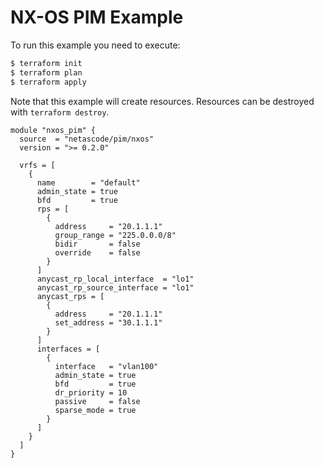 <!-- BEGIN_TF_DOCS -->
# NX-OS PIM Example

To run this example you need to execute:

```bash
$ terraform init
$ terraform plan
$ terraform apply
```

Note that this example will create resources. Resources can be destroyed with `terraform destroy`.

```hcl
module "nxos_pim" {
  source  = "netascode/pim/nxos"
  version = ">= 0.2.0"

  vrfs = [
    {
      name        = "default"
      admin_state = true
      bfd         = true
      rps = [
        {
          address     = "20.1.1.1"
          group_range = "225.0.0.0/8"
          bidir       = false
          override    = false
        }
      ]
      anycast_rp_local_interface  = "lo1"
      anycast_rp_source_interface = "lo1"
      anycast_rps = [
        {
          address     = "20.1.1.1"
          set_address = "30.1.1.1"
        }
      ]
      interfaces = [
        {
          interface   = "vlan100"
          admin_state = true
          bfd         = true
          dr_priority = 10
          passive     = false
          sparse_mode = true
        }
      ]
    }
  ]
}
```
<!-- END_TF_DOCS -->